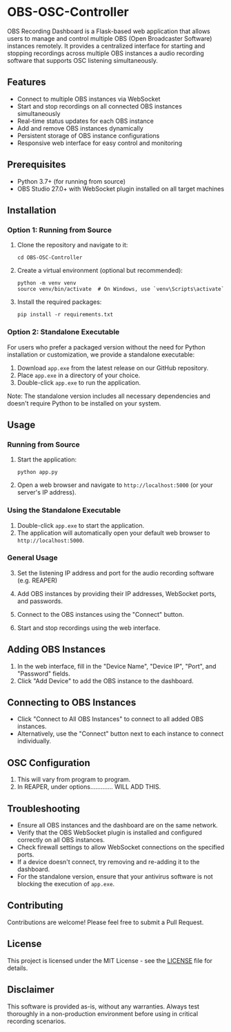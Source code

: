 # OBS-OSC-Controller

OBS Recording Dashboard is a Flask-based web application that allows users to manage and control multiple OBS (Open Broadcaster Software) instances remotely. It provides a centralized interface for starting and stopping recordings across multiple OBS instances a audio recording software that supports OSC listening simultaneously.

## Features

- Connect to multiple OBS instances via WebSocket
- Start and stop recordings on all connected OBS instances simultaneously
- Real-time status updates for each OBS instance
- Add and remove OBS instances dynamically
- Persistent storage of OBS instance configurations
- Responsive web interface for easy control and monitoring

## Prerequisites

- Python 3.7+ (for running from source)
- OBS Studio 27.0+ with WebSocket plugin installed on all target machines

## Installation

### Option 1: Running from Source

1. Clone the repository and navigate to it:
   ```
   cd OBS-OSC-Controller
   ```

2. Create a virtual environment (optional but recommended):
   ```
   python -m venv venv
   source venv/bin/activate  # On Windows, use `venv\Scripts\activate`
   ```

3. Install the required packages:
   ```
   pip install -r requirements.txt
   ```

### Option 2: Standalone Executable

For users who prefer a packaged version without the need for Python installation or customization, we provide a standalone executable:

1. Download `app.exe` from the latest release on our GitHub repository.
2. Place `app.exe` in a directory of your choice.
3. Double-click `app.exe` to run the application.

Note: The standalone version includes all necessary dependencies and doesn't require Python to be installed on your system.

## Usage

### Running from Source

1. Start the application:
   ```
   python app.py
   ```

2. Open a web browser and navigate to `http://localhost:5000` (or your server's IP address).

### Using the Standalone Executable

1. Double-click `app.exe` to start the application.
2. The application will automatically open your default web browser to `http://localhost:5000`.

### General Usage

3. Set the listening IP address and port for the audio recording software (e.g. REAPER)

4. Add OBS instances by providing their IP addresses, WebSocket ports, and passwords.

5. Connect to the OBS instances using the "Connect" button.

6. Start and stop recordings using the web interface.

## Adding OBS Instances

1. In the web interface, fill in the "Device Name", "Device IP", "Port", and "Password" fields.
2. Click "Add Device" to add the OBS instance to the dashboard.

## Connecting to OBS Instances

- Click "Connect to All OBS Instances" to connect to all added OBS instances.
- Alternatively, use the "Connect" button next to each instance to connect individually.

## OSC Configuration

1. This will vary from program to program.
2. In REAPER, under options............. WILL ADD THIS.

## Troubleshooting

- Ensure all OBS instances and the dashboard are on the same network.
- Verify that the OBS WebSocket plugin is installed and configured correctly on all OBS instances.
- Check firewall settings to allow WebSocket connections on the specified ports.
- If a device doesn't connect, try removing and re-adding it to the dashboard.
- For the standalone version, ensure that your antivirus software is not blocking the execution of `app.exe`.

## Contributing

Contributions are welcome! Please feel free to submit a Pull Request.

## License

This project is licensed under the MIT License - see the [LICENSE](LICENSE) file for details.

## Disclaimer

This software is provided as-is, without any warranties. Always test thoroughly in a non-production environment before using in critical recording scenarios.
